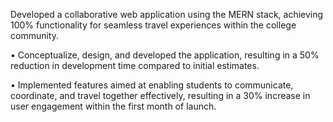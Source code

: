 Developed a collaborative web application using the MERN stack, achieving 100% functionality for seamless travel
experiences within the college community.

• Conceptualize, design, and developed the application, resulting in a 50% reduction in development time compared to
initial estimates.

• Implemented features aimed at enabling students to communicate, coordinate, and travel together effectively, resulting in
a 30% increase in user engagement within the first month of launch.
